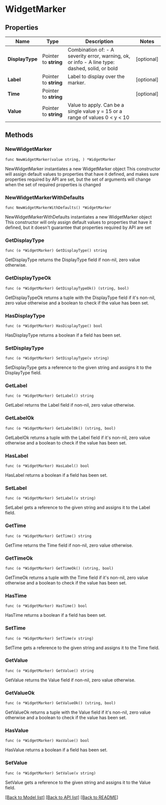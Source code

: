 # WidgetMarker

## Properties

Name | Type | Description | Notes
------------ | ------------- | ------------- | -------------
**DisplayType** | Pointer to **string** | Combination of:   - A severity error, warning, ok, or info   - A line type: dashed, solid, or bold  | [optional] 
**Label** | Pointer to **string** | Label to display over the marker. | [optional] 
**Time** | Pointer to **string** |  | [optional] 
**Value** | Pointer to **string** | Value to apply. Can be a single value y &#x3D; 15 or a range of values 0 &lt; y &lt; 10 | 

## Methods

### NewWidgetMarker

`func NewWidgetMarker(value string, ) *WidgetMarker`

NewWidgetMarker instantiates a new WidgetMarker object
This constructor will assign default values to properties that have it defined,
and makes sure properties required by API are set, but the set of arguments
will change when the set of required properties is changed

### NewWidgetMarkerWithDefaults

`func NewWidgetMarkerWithDefaults() *WidgetMarker`

NewWidgetMarkerWithDefaults instantiates a new WidgetMarker object
This constructor will only assign default values to properties that have it defined,
but it doesn't guarantee that properties required by API are set

### GetDisplayType

`func (o *WidgetMarker) GetDisplayType() string`

GetDisplayType returns the DisplayType field if non-nil, zero value otherwise.

### GetDisplayTypeOk

`func (o *WidgetMarker) GetDisplayTypeOk() (string, bool)`

GetDisplayTypeOk returns a tuple with the DisplayType field if it's non-nil, zero value otherwise
and a boolean to check if the value has been set.

### HasDisplayType

`func (o *WidgetMarker) HasDisplayType() bool`

HasDisplayType returns a boolean if a field has been set.

### SetDisplayType

`func (o *WidgetMarker) SetDisplayType(v string)`

SetDisplayType gets a reference to the given string and assigns it to the DisplayType field.

### GetLabel

`func (o *WidgetMarker) GetLabel() string`

GetLabel returns the Label field if non-nil, zero value otherwise.

### GetLabelOk

`func (o *WidgetMarker) GetLabelOk() (string, bool)`

GetLabelOk returns a tuple with the Label field if it's non-nil, zero value otherwise
and a boolean to check if the value has been set.

### HasLabel

`func (o *WidgetMarker) HasLabel() bool`

HasLabel returns a boolean if a field has been set.

### SetLabel

`func (o *WidgetMarker) SetLabel(v string)`

SetLabel gets a reference to the given string and assigns it to the Label field.

### GetTime

`func (o *WidgetMarker) GetTime() string`

GetTime returns the Time field if non-nil, zero value otherwise.

### GetTimeOk

`func (o *WidgetMarker) GetTimeOk() (string, bool)`

GetTimeOk returns a tuple with the Time field if it's non-nil, zero value otherwise
and a boolean to check if the value has been set.

### HasTime

`func (o *WidgetMarker) HasTime() bool`

HasTime returns a boolean if a field has been set.

### SetTime

`func (o *WidgetMarker) SetTime(v string)`

SetTime gets a reference to the given string and assigns it to the Time field.

### GetValue

`func (o *WidgetMarker) GetValue() string`

GetValue returns the Value field if non-nil, zero value otherwise.

### GetValueOk

`func (o *WidgetMarker) GetValueOk() (string, bool)`

GetValueOk returns a tuple with the Value field if it's non-nil, zero value otherwise
and a boolean to check if the value has been set.

### HasValue

`func (o *WidgetMarker) HasValue() bool`

HasValue returns a boolean if a field has been set.

### SetValue

`func (o *WidgetMarker) SetValue(v string)`

SetValue gets a reference to the given string and assigns it to the Value field.


[[Back to Model list]](../README.md#documentation-for-models) [[Back to API list]](../README.md#documentation-for-api-endpoints) [[Back to README]](../README.md)


